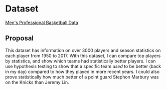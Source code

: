 # Dataset
[Men's Professional Basketball Data](https://www.kaggle.com/drgilermo/nba-players-stats?select=Seasons_Stats.csv)

## Proposal

This dataset has information on over 3000 players and season statistics on each player from 1950 to 2017.
With this dataset, I can compare top players by statistics, and show which teams had statistically better players. I can use hypothesis testing to show that a specific team *used* to be better (back in my day) compared to how they played in more recent years. I could also prove statistically how much better of a point guard Stephon Marbury was on the Knicks than Jeremy Lin.